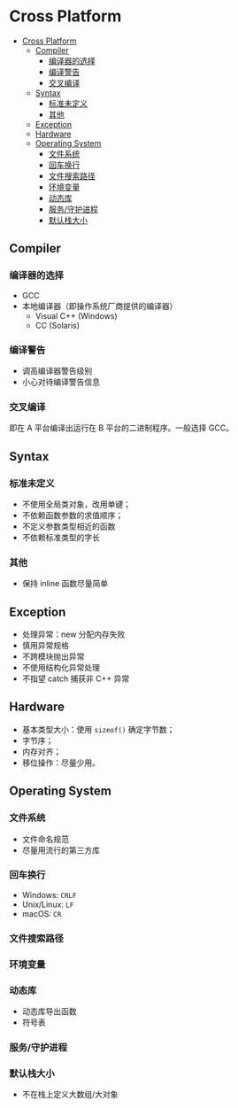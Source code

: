 # Cross Platform

- [Cross Platform](#cross-platform)
  - [Compiler](#compiler)
    - [编译器的选择](#编译器的选择)
    - [编译警告](#编译警告)
    - [交叉编译](#交叉编译)
  - [Syntax](#syntax)
    - [标准未定义](#标准未定义)
    - [其他](#其他)
  - [Exception](#exception)
  - [Hardware](#hardware)
  - [Operating System](#operating-system)
    - [文件系统](#文件系统)
    - [回车换行](#回车换行)
    - [文件搜索路径](#文件搜索路径)
    - [环境变量](#环境变量)
    - [动态库](#动态库)
    - [服务/守护进程](#服务守护进程)
    - [默认栈大小](#默认栈大小)

## Compiler

### 编译器的选择

- GCC
- 本地编译器（即操作系统厂商提供的编译器）
  - Visual C++ (Windows)
  - CC (Solaris)

### 编译警告

- 调高编译器警告级别
- 小心对待编译警告信息

### 交叉编译

即在 A 平台编译出运行在 B 平台的二进制程序。一般选择 GCC。

## Syntax

### 标准未定义

- 不使用全局类对象，改用单键；
- 不依赖函数参数的求值顺序；
- 不定义参数类型相近的函数
- 不依赖标准类型的字长

### 其他

- 保持 inline 函数尽量简单

## Exception

- 处理异常：new 分配内存失败
- 慎用异常规格
- 不跨模块抛出异常
- 不使用结构化异常处理
- 不指望 catch 捕获非 C++ 异常

## Hardware

- 基本类型大小：使用 `sizeof()` 确定字节数；
- 字节序；
- 内存对齐；
- 移位操作：尽量少用。

## Operating System

### 文件系统

- 文件命名规范
- 尽量用流行的第三方库

### 回车换行

- Windows: `CRLF`
- Unix/Linux: `LF`
- macOS: `CR`

### 文件搜索路径

### 环境变量

### 动态库

- 动态库导出函数
- 符号表

### 服务/守护进程

### 默认栈大小

- 不在栈上定义大数组/大对象
